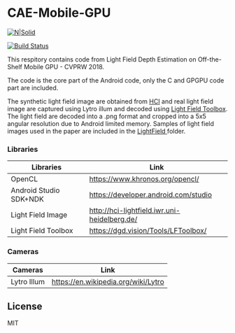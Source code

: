 # CAE-Mobile-GPU

[![N|Solid](https://cldup.com/dTxpPi9lDf.thumb.png)](https://nodesource.com/products/nsolid)

[![Build Status](https://travis-ci.org/joemccann/dillinger.svg?branch=master)](https://travis-ci.org/joemccann/dillinger)

This respitory contains code from Light Field Depth Estimation on Off-the-Shelf Mobile GPU - CVPRW 2018.

The code is the core part of the Android code, only the C and GPGPU code part are included.

The synthetic light field image are obtained from [HCI](http://hci-lightfield.iwr.uni-heidelberg.de/) and real light field image are captured using Lytro illum and decoded using [Light Field Toolbox](http://hci-lightfield.iwr.uni-heidelberg.de/). The light field are decoded into a .png format and cropped into a 5x5 angular resolution due to Android limited memory. Samples of light field images used in the paper are included in the [LightField ](https://github.com/andreivan/CAE-Mobile-GPU/tree/master/LightField) folder.


### Libraries

| Libraries | Link |
| ------ | ------ |
| OpenCL | https://www.khronos.org/opencl/ |
| Android Studio SDK+NDK | https://developer.android.com/studio |
| Light Field Image | http://hci-lightfield.iwr.uni-heidelberg.de/ |
| Light Field Toolbox | https://dgd.vision/Tools/LFToolbox/ |

### Cameras

| Cameras | Link |
| ------ | ------ |
| Lytro Illum | https://en.wikipedia.org/wiki/Lytro |

License
----
MIT

[//]: # (These are reference links used in the body of this note and get stripped out when the markdown processor does its job. There is no need to format nicely because it shouldn't be seen. Thanks SO - http://stackoverflow.com/questions/4823468/store-comments-in-markdown-syntax)


   [dill]: <https://github.com/joemccann/dillinger>
   [git-repo-url]: <https://github.com/joemccann/dillinger.git>
   [john gruber]: <http://daringfireball.net>
   [df1]: <http://daringfireball.net/projects/markdown/>
   [markdown-it]: <https://github.com/markdown-it/markdown-it>
   [Ace Editor]: <http://ace.ajax.org>
   [node.js]: <http://nodejs.org>
   [Twitter Bootstrap]: <http://twitter.github.com/bootstrap/>
   [jQuery]: <http://jquery.com>
   [@tjholowaychuk]: <http://twitter.com/tjholowaychuk>
   [express]: <http://expressjs.com>
   [AngularJS]: <http://angularjs.org>
   [Gulp]: <http://gulpjs.com>

   [PlDb]: <https://github.com/joemccann/dillinger/tree/master/plugins/dropbox/README.md>
   [PlGh]: <https://github.com/joemccann/dillinger/tree/master/plugins/github/README.md>
   [PlGd]: <https://github.com/joemccann/dillinger/tree/master/plugins/googledrive/README.md>
   [PlOd]: <https://github.com/joemccann/dillinger/tree/master/plugins/onedrive/README.md>
   [PlMe]: <https://github.com/joemccann/dillinger/tree/master/plugins/medium/README.md>
   [PlGa]: <https://github.com/RahulHP/dillinger/blob/master/plugins/googleanalytics/README.md>
